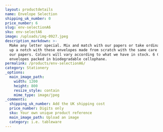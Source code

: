 ```yaml
---
layout: productdetails
name: Envelope Selection
shipping_uk_number: 0
price_number: 6
slug: env-selectionA6
sku: env-selectA6
image: /uploads/img-0927.jpeg
description_markdown: >-
  Make any letter special. Mix and match with our papers or take ordinary paper
  up a notch with these envelopes made from scratch with the same care as all
  our papers. Colours will vary according to what we have in stock. 6 C6
  envelopes packed in biodegradable cellophane.
permalink: /products/env-selectionA6/
category: Stationery
_options:
  main_image_path:
    width: 1200
    height: 800
    resize_style: contain
    mime_type: image/jpeg
_comments:
  shipping_uk_number: Add the UK shipping cost
  price_number: Digits only
  sku: Your own unique product reference
  main_image_path: Upload an image
  category: i.e. tableware
---
```


